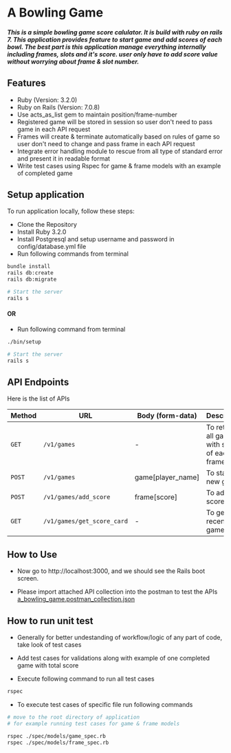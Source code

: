 # A Bowling Game
##### This is a simple bowling game score calulator. It is build with ruby on rails 7. This application provides feature to start game and add scores of each bowl. The best part is this application manage everything internally including frames, slots and it's score. user only have to add score value without worrying about frame & slot number.


## Features
- Ruby (Version: 3.2.0)
- Ruby on Rails (Version: 7.0.8)
- Use acts_as_list gem to maintain position/frame-number 
- Registered game will be stored in session so user don't need to pass game in each API request
- Frames will create & terminate automatically based on rules of game so user don't need to change and pass frame in each API request
- Integrate error handling module to rescue from all type of standard error and present it in readable format
- Write test cases using Rspec for game & frame models with an example of completed game

## Setup application
To run application locally, follow these steps:

- Clone the Repository
- Install Ruby 3.2.0
- Install Postgresql and setup username and password in config/database.yml file
- Run following commands from terminal
```sh
bundle install
rails db:create
rails db:migrate

# Start the server
rails s
```

#### OR
- Run following command from terminal
```sh
./bin/setup

# Start the server
rails s
```


## API Endpoints
Here is the list of APIs

| Method   | URL                                      | Body (form-data)                        | Description                                      |
| -------- | ---------------------------------------- |---------------------------------------- | ------------------------------------------------ |
| `GET`    | `/v1/games`                              | -                                       | To retrieve all games with score of each frames  | 
| `POST`   | `/v1/games`                              | game[player_name]                       | To start new game.                               |
| `POST`   | `/v1/games/add_score`                    | frame[score]                            | To add score.                                    |
| `GET`    | `/v1/games/get_score_card`               | -                                       | To get recent game score                         |

## How to Use

- Now go to http://localhost:3000, and we should see the Rails boot screen.

- Please import attached API collection into the postman to test the APIs [a_bowling_game.postman_collection.json](a_bowling_game.postman_collection.json)

## How to run unit test

- Generally for better undestanding of workflow/logic of any part of code, take look of test cases
- Add test cases for validations along with example of one completed game with total score

- Execute following command to run all test cases

```sh
rspec
```
- To execute test cases of specific file run following commands
```sh
# move to the root directory of application 
# for example running test cases for game & frame models

rspec ./spec/models/game_spec.rb
rspec ./spec/models/frame_spec.rb
```
